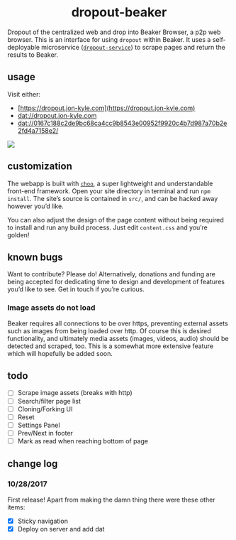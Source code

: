 <h1 align="center">dropout-beaker</h1>

Dropout of the centralized web and drop into Beaker Browser, a p2p web browser. This is an interface for using `dropout` within Beaker. It uses a self-deployable microservice ([`dropout-service`](https://github.com/jondashkyle/dropout-service)) to scrape pages and return the results to Beaker.

## usage

Visit either:

- [https://dropout.jon-kyle.com](https://dropout.jon-kyle.com)
- [dat://dropout.jon-kyle.com](dat://dropout.jon-kyle.com)
- [dat://0167c188c2de9bc68ca4cc9b8543e00952f9920c4b7d987a70b2e2fd4a7158e2/](dat://0167c188c2de9bc68ca4cc9b8543e00952f9920c4b7d987a70b2e2fd4a7158e2/)

![](http://drop.jon-kyle.com/modules/dropout-beaker.png)

## customization

The webapp is built with [`choo`](https://github.com/choojs/choo), a super lightweight and understandable front-end framework. Open your site directory in terminal and run `npm install`. The site’s source is contained in `src/`, and can be hacked away however you’d like.

You can also adjust the design of the page content without being required to install and run any build process. Just edit `content.css` and you’re golden!

## known bugs

Want to contribute? Please do! Alternatively, donations and funding are being accepted for dedicating time to design and development of features you’d like to see. Get in touch if you’re curious.

### Image assets do not load

Beaker requires all connections to be over https, preventing external assets such as images from being loaded over http. Of course this is desired functionality, and ultimately media assets (images, videos, audio) should be detected and scraped, too. This is a somewhat more extensive feature which will hopefully be added soon.

## todo

- [ ] Scrape image assets (breaks with http)
- [ ] Search/filter page list
- [ ] Cloning/Forking UI
- [ ] Reset
- [ ] Settings Panel
- [ ] Prev/Next in footer
- [ ] Mark as read when reaching bottom of page

## change log

### 10/28/2017

First release! Apart from making the damn thing there were these other items:

- [x] Sticky navigation
- [x] Deploy on server and add dat